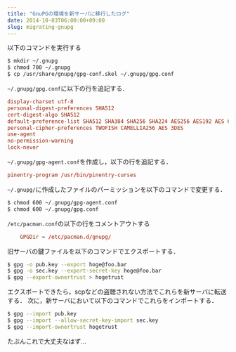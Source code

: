```yaml
---
title: "GnuPGの環境を新サーバに移行したログ"
date: 2014-10-03T06:00:00+09:00
slug: migrating-gnupg
---
```


以下のコマンドを実行する

```sh
$ mkdir ~/.gnupg
$ chmod 700 ~/.gnupg
$ cp /usr/share/gnupg/gpg-conf.skel ~/.gnupg/gpg.conf
```

`~/.gnupg/gpg.conf`に以下の行を追記する．

```conf
display-charset utf-8
personal-digest-preferences SHA512
cert-digest-algo SHA512
default-preference-list SHA512 SHA384 SHA256 SHA224 AES256 AES192 AES CAST5 ZLIB BZIP2 ZIP Uncompressed
personal-cipher-preferences TWOFISH CAMELLIA256 AES 3DES
use-agent
no-permission-warning
lock-never
```

`~/.gnupg/gpg-agent.conf`を作成し，以下の行を追記する．

```conf
pinentry-program /usr/bin/pinentry-curses
```

`~/.gnupg/`に作成したファイルのパーミッションを以下のコマンドで変更する．

```sh
$ chmod 600 ~/.gnupg/gpg-agent.conf
$ chmod 600 ~/.gnupg/gpg.conf
```

`/etc/pacman.conf`の以下の行をコメントアウトする

```conf
    GPGDir = /etc/pacman.d/gnupg/
```

旧サーバの鍵ファイルを以下のコマンドでエクスポートする．

```sh
$ gpg -o pub.key --export hoge@foo.bar
$ gpg -o sec.key --export-secret-key hoge@foo.bar
$ gpg --export-ownertrust > hogetrust
```

エクスポートできたら，scpなどの盗聴されない方法でこれらを新サーバに転送する．
次に，新サーバにおいて以下のコマンドでこれらをインポートする．

```sh
$ gpg --import pub.key
$ gpg --import --allow-secret-key-import sec.key
$ gpg --import-ownertrust hogetrust
```

たぶんこれで大丈夫なはず…

